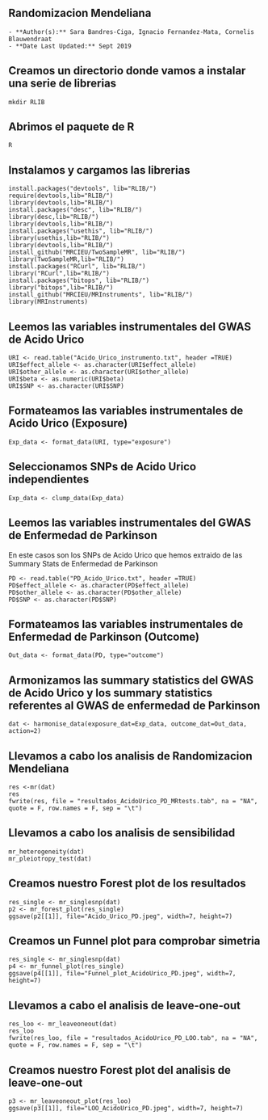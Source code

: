 ## Randomizacion Mendeliana

	- **Author(s):** Sara Bandres-Ciga, Ignacio Fernandez-Mata, Cornelis Blauwendraat
	- **Date Last Updated:** Sept 2019

## Creamos un directorio donde vamos a instalar una serie de librerias
```
mkdir RLIB
```
## Abrimos el paquete de R
```
R
```
## Instalamos y cargamos las librerias

```
install.packages("devtools", lib="RLIB/")
require(devtools,lib="RLIB/")
library(devtools,lib="RLIB/")
install.packages("desc", lib="RLIB/")
library(desc,lib="RLIB/")
library(devtools,lib="RLIB/")
install.packages("usethis", lib="RLIB/")
library(usethis,lib="RLIB/")
library(devtools,lib="RLIB/")
install_github("MRCIEU/TwoSampleMR", lib="RLIB/")
library(TwoSampleMR,lib="RLIB/")
install.packages("RCurl", lib="RLIB/")
library("RCurl",lib="RLIB/")
install.packages("bitops", lib="RLIB/")
library("bitops",lib="RLIB/")
install_github("MRCIEU/MRInstruments", lib="RLIB/")
library(MRInstruments)
```

## Leemos las variables instrumentales del GWAS de Acido Urico 
```
URI <- read.table("Acido_Urico_instrumento.txt", header =TRUE)
URI$effect_allele <- as.character(URI$effect_allele)
URI$other_allele <- as.character(URI$other_allele)
URI$beta <- as.numeric(URI$beta)
URI$SNP <- as.character(URI$SNP)
```

## Formateamos las variables instrumentales de Acido Urico (Exposure)
```
Exp_data <- format_data(URI, type="exposure")
```

## Seleccionamos SNPs de Acido Urico independientes
```
Exp_data <- clump_data(Exp_data)
```

## Leemos las variables instrumentales del GWAS de Enfermedad de Parkinson
En este casos son los SNPs de Acido Urico que hemos extraido de las Summary Stats de Enfermedad de Parkinson
```	
PD <- read.table("PD_Acido_Urico.txt", header =TRUE)
PD$effect_allele <- as.character(PD$effect_allele)
PD$other_allele <- as.character(PD$other_allele)
PD$SNP <- as.character(PD$SNP)
```

## Formateamos las variables instrumentales de Enfermedad de Parkinson (Outcome)
```	
Out_data <- format_data(PD, type="outcome")
```
## Armonizamos las summary statistics del GWAS de Acido Urico y los summary statistics referentes al GWAS de enfermedad de Parkinson
```
dat <- harmonise_data(exposure_dat=Exp_data, outcome_dat=Out_data, action=2)
```
## Llevamos a cabo los analisis de Randomizacion Mendeliana
```
res <-mr(dat)
res
fwrite(res, file = "resultados_AcidoUrico_PD_MRtests.tab", na = "NA", quote = F, row.names = F, sep = "\t")
```
## Llevamos a cabo los analisis de sensibilidad
```
mr_heterogeneity(dat)
mr_pleiotropy_test(dat)
```
## Creamos nuestro Forest plot de los resultados
```
res_single <- mr_singlesnp(dat)
p2 <- mr_forest_plot(res_single)
ggsave(p2[[1]], file="Acido_Urico_PD.jpeg", width=7, height=7)
```
## Creamos un Funnel plot para comprobar simetria
```
res_single <- mr_singlesnp(dat)
p4 <- mr_funnel_plot(res_single)
ggsave(p4[[1]], file="Funnel_plot_AcidoUrico_PD.jpeg", width=7, height=7)
```
## Llevamos a cabo el analisis de leave-one-out
```
res_loo <- mr_leaveoneout(dat)
res_loo
fwrite(res_loo, file = "resultados_AcidoUrico_PD_LOO.tab", na = "NA", quote = F, row.names = F, sep = "\t")
```

## Creamos nuestro Forest plot del analisis de leave-one-out
```
p3 <- mr_leaveoneout_plot(res_loo)
ggsave(p3[[1]], file="LOO_AcidoUrico_PD.jpeg", width=7, height=7)
```
